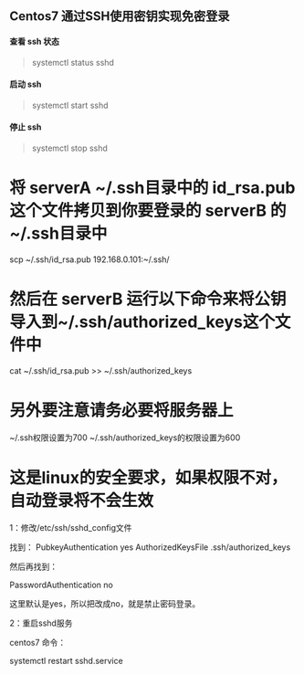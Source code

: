 ## Centos7 通过SSH使用密钥实现免密登录

#### 查看 ssh 状态
> systemctl status sshd
#### 启动 ssh
> systemctl start sshd
#### 停止 ssh
> systemctl stop sshd

# 将 serverA ~/.ssh目录中的 id_rsa.pub 这个文件拷贝到你要登录的 serverB 的~/.ssh目录中
scp ~/.ssh/id_rsa.pub 192.168.0.101:~/.ssh/
# 然后在 serverB 运行以下命令来将公钥导入到~/.ssh/authorized_keys这个文件中
cat ~/.ssh/id_rsa.pub >> ~/.ssh/authorized_keys

# 另外要注意请务必要将服务器上
~/.ssh权限设置为700
~/.ssh/authorized_keys的权限设置为600
# 这是linux的安全要求，如果权限不对，自动登录将不会生效

1：修改/etc/ssh/sshd_config文件

找到：
PubkeyAuthentication yes
AuthorizedKeysFile .ssh/authorized_keys

然后再找到：

PasswordAuthentication no

这里默认是yes，所以把改成no，就是禁止密码登录。

2：重启sshd服务

centos7 命令：

systemctl restart sshd.service
